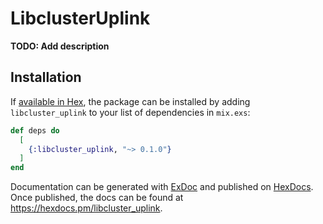 # LibclusterUplink

**TODO: Add description**

## Installation

If [available in Hex](https://hex.pm/docs/publish), the package can be installed
by adding `libcluster_uplink` to your list of dependencies in `mix.exs`:

```elixir
def deps do
  [
    {:libcluster_uplink, "~> 0.1.0"}
  ]
end
```

Documentation can be generated with [ExDoc](https://github.com/elixir-lang/ex_doc)
and published on [HexDocs](https://hexdocs.pm). Once published, the docs can
be found at <https://hexdocs.pm/libcluster_uplink>.

